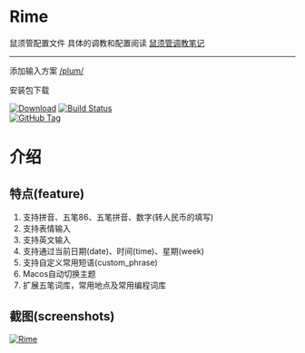 # Rime
鼠须管配置文件
具体的调教和配置阅读 [鼠须管调教笔记](https://scomper.me/gtd/-shu-xu-guan-de-diao-jiao-bi-ji)

----
添加输入方案 [/plum/](https://github.com/rime/plum)

安装包下载

[![Download](https://api.bintray.com/packages/rime/squirrel/release/images/download.svg)](https://bintray.com/rime/squirrel/release/_latestVersion)
 [![Build Status](https://travis-ci.org/rime/squirrel.svg)](https://travis-ci.org/rime/squirrel)	
 [![GitHub Tag](https://img.shields.io/github/tag/rime/squirrel.svg)](https://github.com/rime/squirrel)

# 介绍
## 特点(feature)
1. 支持拼音、五笔86、五笔拼音、数字(转人民币的填写)
2. 支持表情输入
3. 支持英文输入
4. 支持通过当前日期(date)、时间(time)、星期(week)
5. 支持自定义常用短语(custom_phrase)
6. Macos自动切换主题
7. 扩展五笔词库，常用地点及常用编程词库

## 截图(screenshots)
[![Rime](https://raw.githubusercontent.com/RVK4NP3N6/Rime/master/screenshots/rime.png)](Rime)
